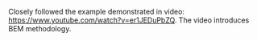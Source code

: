 Closely followed the example demonstrated in video: https://www.youtube.com/watch?v=er1JEDuPbZQ. The video introduces BEM methodology.
